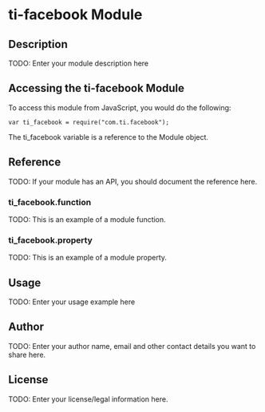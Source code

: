 # ti-facebook Module

## Description

TODO: Enter your module description here

## Accessing the ti-facebook Module

To access this module from JavaScript, you would do the following:

    var ti_facebook = require("com.ti.facebook");

The ti_facebook variable is a reference to the Module object.

## Reference

TODO: If your module has an API, you should document
the reference here.

### ti_facebook.function

TODO: This is an example of a module function.

### ti_facebook.property

TODO: This is an example of a module property.

## Usage

TODO: Enter your usage example here

## Author

TODO: Enter your author name, email and other contact
details you want to share here.

## License

TODO: Enter your license/legal information here.

